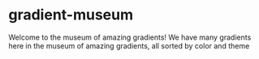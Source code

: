 # gradient-museum
Welcome to the museum of amazing gradients!
We have many gradients here in the museum of amazing gradients, all sorted by color and theme
